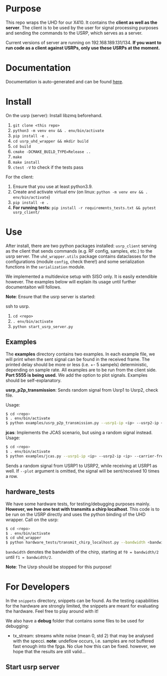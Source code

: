 # Purpose

This repo wraps the UHD for our X410. It contains the **client as well as the server**. The client is to be used by the user for signal processing purposes and sending the commands to the USRP, which serves as a server.

Current versions of server are running on 192.168.189.131/134. **If you want to run code as a client against USRPs, only use these USRPs at the moment.**

# Documentation

Documentation is auto-generated and can be found [here](https://barkhauseninstitut.gitlab.io/corola-infrastructure/usrp-x410/usrp_uhd_api/).

# Install

On the usrp (server):
Install libzmq beforehand.

1. `git clone <this repo>`
2. `python3 -m venv env && . env/bin/activate`
3. `pip install -e .`
4. `cd usrp_uhd_wrapper && mkdir build`
5. `cd build`
6. `cmake -DCMAKE_BUILD_TYPE=Release ..`
7. `make`
8. `make install`
9. `ctest -V` to check if the tests pass

For the client:

1. Ensure that you use at least python3.9.
2. Create and activate virtual env (on linux: `python -m venv env && . env/bin/activate`)
3. `pip install -e .`
4. **For running tests:** `pip install -r requirements_tests.txt && pytest usrp_client/`

# Use

After install, there are two python packages installed: `usrp_client` serving as the client that sends commands (e.g. RF config, samples, etc.) to the usrp server. The `uhd_wrapper.utils` package contains dataclasses for the configurations (module `config`, check there!) and some serialization functions in the `serialization` module.

We implemented a multidevice setup with SISO only. It is easily extendible however. The examples below will explain its usage until further documentaiton will follows.

**Note**: Ensure that the usrp server is started:

ssh to usrp.

1. `cd <repo>`
2. `. env/bin/activate`
3. `python start_usrp_server.py`


## Examples

The **examples** directory contains two examples. In each example file, we will print when the sent signal can be found in the received frame. The printed delay should be more or less (i.e. +- 5 sampels) deterministic, depending on sample rate. All examples are to be run from the client side. **Port 5555 is being used.** We add the option to plot signals. Examples should be self-explanatory.

**usrp_p2p_transmission**: Sends random signal from Usrp1 to Usrp2, check file.

Usage:

```bash
$ cd <repo>
$ . env/bin/activate
$ python examples/usrp_p2p_transmission.py --usrp1-ip <ip> --usrp2-ip <ip> --carrier-frequency <carrier-frequency> --plot
```

**jcas**: Implements the JCAS scenario, but using a random signal instead.
Usage:

```bash
$ cd <repo>
$ . env/bin/activate
$ python examples/jcas.py --usrp1-ip <ip> --usrp2-ip <ip> --carrier-frequency <carrier-frequency> --plot
```

Sends a random signal from USRP1 to USRP2, while receiving at USRP1 as well. If `--plot` argument is omitted, the signal will be sent/received 10 times a row.



## hardware_tests

We have some hardware tests, for testing/debugging purposes mainly. **However, we hve one test with transmits a chirp localhost**. This code is to be run on the USRP directly and uses the python binding of the UHD wrapper. Call on the usrp:

```bash
$ cd <repo>
$ . env/bin/activate
$ cd uhd_wrapper
$ python hardware_tests/transmit_chirp_localhost.py --bandwidth <bandwidth> --carrier-frequency <carrier-frequency>
```

`bandwidth` denotes the bandwidth of the chirp, starting at `f0 = bandwidth/2` until `f1 = bandwidth/2`.

**Note**: The Usrp should be stopped for this purpose!


# For Developers

In the `snippets` directory, snippets can be found. As the testing capabilities for the hardware are strongly limited, the snippets are meant for evaluating the hardware. Feel free to play around with it!

We also have a **debug** folder that contains some files to be used for debugging:

- tx_stream: streams white noise (mean 0, std 2) that may be analysed with the specci. **note**: undeflow occurs, i.e. samples are not buffered fast enough into the fpga. No clue how this can be fixed. however, we hope that the results are still valid...

## Start usrp server

